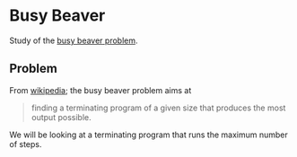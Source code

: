 # Busy Beaver
Study of the [busy beaver problem][wikipedia:busy-beaver].

## Problem
From [wikipedia][wikipedia:busy-beaver]; the busy beaver problem aims at

> finding a terminating program of a given size that produces the most output possible.

We will be looking at a terminating program that runs the maximum number of steps.

[wikipedia:busy-beaver]: https://en.wikipedia.org/wiki/Busy_beaver